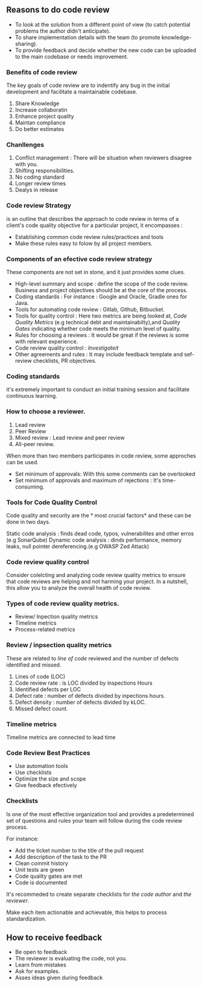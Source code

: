 ## Reasons to do code review


* To look at the solution from a different point of view (to catch potential problems the author didn't anticipate).
* To share implementation details with the team (to promote knowledge-sharing).
* To provide feedback and decide whether the new code can be uploaded to the main codebase or needs improvement.



### Benefits of code review

The key goals of code review are to indentify any bug in the initial development and facilitate a maintainable codebase.




1. Share Knowledge
2. Increase collaboratin
3. Enhance project quality 
4. Maintan compliance 
5. Do better estimates


### Chanllenges 

1. Conflict management : There will be situation when reviewers disagree with you.
2. Shifting responsibilities.
3. No coding standard
4. Longer review times
5. Dealys in release


### Code review Strategy

is an outline that describes the approach to code review in terms of a client's code quality objective for a particular project, it encompasses :

* Establishing common code review rules/practices and tools
* Make these rules easy to folow by all project members.
  
### Components of an efective code review strategy

These components are not set in stone, and it just provides some clues.

* High-level summary and scope : define the scope of the code review. Business and project objectives should be at the core of the process.
* Coding standards : For instance : Google and Oracle, Gradle ones for Java. 
* Tools for automating code review : Gitlab, Github, Bitbucket.
* Tools for quality control : Here two metrics are being looked at, *Code Quality Metrics* (e.g technical debt and maintainabilty),and  *Quality Gates*  indicating whether code meets the minimum level of quality.
* Rules for choosing a reviews : It would be great if the reviews is some with relevant experience.
* Code review quality control : _Investigateit_
* Other agreements and rules : It may include feedback template and sef-review checklists, PR objectives.


### Coding standards 
 it's extremely important to conduct an initial training session and facilitate continuous learning.


### How to choose a reviewer.

1. Lead review
2. Peer Review
3. Mixed review :  Lead review and peer review
4. All-peer review.

When more than two members participates in code review, some approches can be used.

* Set minimum of approvals: With this some comments can be overlooked
* Set minimum of approvals and maximum of rejections : It's time-consuming.


### Tools for Code Quality Control

Code quality and security are the * most crucial factors* and these can be done in two days.

Static code analysis : finds dead code, typos, vulnerabilites and other erros (e.g SonarQube)
Dynamic code analysis : dinds performance, memory leaks, null pointer dereferencing.(e.g OWASP Zed Attack)


### Code review quality control

Consider colelcting and analyzing code review quality metrics to ensure that code reviews are helping and not harming your project. In a nutshell, this allow you to analyze the overall health of code review.


### Types of code review quality metrics.

* Review/ Inpection quality metrics
*  Timeline metrics
*  Process-related metrics


### Review / inpsection quality metrics 

These are related to *line of code* reviewed and the number of defects identified and missed.

1. Lines of code (LOC)
2. Code review rate : is LOC divided by inspections Hours 
3. Identified defects per LOC 
4. Defect rate : number of defects divided by inpections hours.
5. Defect density : number of defects divided by kLOC.
6. Missed defect count.


### Timeline metrics 

Timeline metrics are connected to lead time 

### Code Review Best Practices 

* Use automation tools
* Use checklists 
* Optimize the size and scope
* Give feedback efectively


### Checklists

Is one of the most effective organization tool and provides a predetermined set of questions and rules your team will follow during the code review process.


For instance:

* Add the ticket number to the title of the pull request
* Add description of the task to the PR
* Clean commit history
* Unit tests are green
* Code quality gates are met
* Code is documented


It's recommeded to create separate checklists for _the code author_ and _the reviewer_.

Make each item actionable and achievable, this helps to process standardization.




## How to receive feedback

* Be open to feedback
* The reviewer is evaluating the code, not you.
* Learn from mistakes
* Ask for examples.
* Asses ideas given during feedback